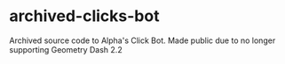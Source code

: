 # archived-clicks-bot
Archived source code to Alpha's Click Bot. Made public due to no longer supporting Geometry Dash 2.2
